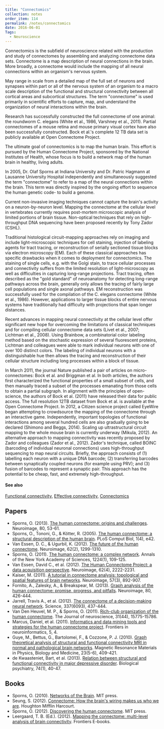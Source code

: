 ```yaml
---
title: "Connectomics"
collection: notes
order_item: 114
permalink: /notes/connectomics
date: 2016-06-01
Tags:
  - Neuroscience
---
```


Connectomics is the subfield of neuroscience related with the production and study of connectomes by assembling and analyzing connectome data sets. Connectome is a map description of neural connections in the brain. More broadly, a connectome would include the mapping of all neural connections within an organism's nervous system.

May range in scale from a detailed map of the full set of neurons and synapses within part or all of the nervous system of an organism to a macro scale description of the functional and structural connectivity between all cortical areas and subcortical structures. The term "connectome" is used primarily in scientific efforts to capture, map, and understand the organization of neural interactions within the brain.

Research has successfully constructed the full connectome of one animal: the roundworm C. elegans (White et al., 1986, Varshney et al., 2011). Partial connectomes of a mouse retina and mouse primary visual cortex have also been successfully constructed. Bock et al.'s complete 12 TB data set is publicly available at Open Connectome Project.

The ultimate goal of connectomics is to map the human brain. This effort is pursued by the Human Connectome Project, sponsored by the National Institutes of Health, whose focus is to build a network map of the human brain in healthy, living adults.

In 2005, Dr. Olaf Sporns at Indiana University and Dr. Patric Hagmann at Lausanne University Hospital independently and simultaneously suggested the term "connectome" to refer to a map of the neural connections within the brain. This term was directly inspired by the ongoing effort to sequence the human genetic code- to build a genome.


Current non-invasive imaging techniques cannot capture the brain's activity on a neuron-by-neuron level. Mapping the connectome at the cellular level in vertebrates currently requires post-mortem microscopic analysis of limited portions of brain tissue. Non-optical techniques that rely on high-throughput DNA sequencing have been proposed recently by Tony Zador (CSHL).

Traditional histological circuit-mapping approaches rely on imaging and include light-microscopic techniques for cell staining, injection of labeling agents for tract tracing, or reconstruction of serially sectioned tissue blocks via electron microscopy (EM). Each of these classical approaches has specific drawbacks when it comes to deployment for connectomics. The staining of single cells, e.g. with the Golgi stain, to trace cellular processes and connectivity suffers from the limited resolution of light-microscopy as well as difficulties in capturing long-range projections. Tract tracing, often described as the "gold standard" of neuroanatomy for detecting long-range pathways across the brain, generally only allows the tracing of fairly large cell populations and single axonal pathways. EM reconstruction was successfully used for the compilation of the C. elegans connectome (White et al., 1986). However, applications to larger tissue blocks of entire nervous systems have traditionally had difficulty with projections that span longer distances.

Recent advances in mapping neural connectivity at the cellular level offer significant new hope for overcoming the limitations of classical techniques and for compiling cellular connectome data sets (Livet et al., 2007; Lichtman et al., 2008). Using Brainbow, a combinatorial color labeling method based on the stochastic expression of several fluorescent proteins, Lichtman and colleagues were able to mark individual neurons with one of over 100 distinct colors. The labeling of individual neurons with a distinguishable hue then allows the tracing and reconstruction of their cellular structure including long processes within a block of tissue.

In March 2011, the journal Nature published a pair of articles on micro-connectomes: Bock et al. and Briggman et al. In both articles, the authors first characterized the functional properties of a small subset of cells, and then manually traced a subset of the processes emanating from those cells to obtain a partial subgraph. In alignment with the principles of open-science, the authors of Bock et al. (2011) have released their data for public access. The full resolution 12TB dataset from Bock et al. is available at the Open Connectome Project. In 2012, a Citizen science project called EyeWire began attempting to crowdsource the mapping of the connectome through an interactive game. Independently, important topologies of functional interactions among several hundred cells are also gradually going to be declared (Shimono and Beggs, 2014). Scaling up ultrastructural circuit mapping to the whole mouse brain is currently underway (Mikula, 2012). An alternative approach to mapping connectivity was recently proposed by Zador and colleagues (Zador et al., 2012). Zador's technique, called BOINC (barcoding of individual neuronal connections) uses high-throughput sequencing to map neural circuits. Briefly, the approach consists of (1) labelling each neuron with a unique DNA barcode; (2) transferring barcodes between synaptically coupled neurons (for example using PRV); and (3) fusion of barcodes to represent a synaptic pair. This approach has the potential to be cheap, fast, and extremely high-throughput.


#### See also
[Functional connectivity](/notes/functional_connectivity), [Effective connectivity](/notes/effective_connectivity), [Connectomics](/notes/connectomics)




## Papers
* Sporns, O. (2013). [The human connectome: origins and challenges](http://www.naturalezacienciaysociedad.org/wp-content/uploads/2013/09/connectome-9.pdf). Neuroimage, 80, 53-61.
* Sporns, O., Tononi, G., & Kötter, R. (2005). [The human connectome: a structural description of the human brain](http://journals.plos.org/ploscompbiol/article?id=10.1371/journal.pcbi.0010042). PLoS Comput Biol, 1(4), e42.
* Van Essen, D. C., & Ugurbil, K. (2012). [The future of the human connectome](http://www.ncbi.nlm.nih.gov/pmc/articles/PMC3350760/). Neuroimage, 62(2), 1299-1310.
* Sporns, O. (2011). [The human connectome: a complex network](https://www.researchgate.net/profile/Olaf_Sporns/publication/49770658_The_human_connectome_A_complex_network/links/0fcfd51095acd0d148000000.pdf). Annals of the New York Academy of Sciences, 1224(1), 109-125.
* Van Essen, David C., et al. (2012). [The Human Connectome Project: a data acquisition perspective](http://www.ncbi.nlm.nih.gov/pmc/articles/PMC3606888/). Neuroimage, 62(4), 2222-2231.
* Kaiser, M. (2011). [A tutorial in connectome analysis: topological and spatial features of brain networks](http://arxiv.org/pdf/1105.4705). Neuroimage, 57(3), 892-907.
* Fornito, A., Zalesky, A., & Breakspear, M. (2013). [Graph analysis of the human connectome: promise, progress, and pitfalls](https://minerva-access.unimelb.edu.au/bitstream/handle/11343/44053/Graph%20analysis_NeuroImage.pdf?sequence=1). Neuroimage, 80, 426-444.
* Jarrell, Travis A., et al. (2012). [The connectome of a decision-making neural network](https://www.researchgate.net/profile/David_Hall34/publication/230574089_The_connectome_of_a_decision-making_neural_network/links/54a1b5390cf257a6360376c7.pdf). Science, 337(6093), 437-444.
* Van Den Heuvel, M. P., & Sporns, O. (2011). [Rich-club organization of the human connectome](https://www.jneurosci.org/content/31/44/15775.full). The Journal of neuroscience, 31(44), 15775-15786.
* Marcus, Daniel, et al. (2011). [Informatics and data mining tools and strategies for the human connectome project](http://journal.frontiersin.org/article/10.3389/fninf.2011.00004). Frontiers in neuroinformatics, 5, 4.
* Guye, M., Bettus, G., Bartolomei, F., & Cozzone, P. J. (2010). [Graph theoretical analysis of structural and functional connectivity MRI in normal and pathological brain networks](http://link.springer.com/article/10.1007/s10334-010-0205-z). Magnetic Resonance Materials in Physics, Biology and Medicine, 23(5-6), 409-421.
* de Kwaasteniet, Bart, et al. (2013). [Relation between structural and functional connectivity in major depressive disorder](https://www.researchgate.net/profile/Bart_Kwaasteniet2/publication/235521213_Relation_Between_Structural_and_Functional_Connectivity_in_Major_Depressive_Disorder/links/5677c48608ae0ad265c7e90d.pdf). Biological psychiatry, 74(1), 40-47.


## Books
* Sporns, O. (2010). [Networks of the Brain](https://www.goodreads.com/book/show/9655037-networks-of-the-brain). MIT press.
* Seung, S. (2012). [Connectome: How the brain's wiring makes us who we are](https://www.goodreads.com/book/show/11346470-connectome). Houghton Mifflin Harcourt.
* Sporns, O. (2012). [Discovering the human connectome](https://www.goodreads.com/book/show/15857480-discovering-the-human-connectome). MIT press.
* Leergaard, T. B. (Ed.). (2012). [Mapping the connectome: multi-level analysis of brain connectivity](http://journal.frontiersin.org/article/10.3389/fninf.2012.00014). Frontiers E-books.



